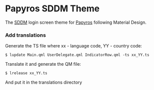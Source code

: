 Papyros SDDM Theme
==================

The [SDDM](https://github.com/sddm/sddm) login screen theme for [Papyros](http://papyros.io) following Material Design.

### Add translations ###

Generate the TS file where xx - language code, YY - country code:

    $ lupdate Main.qml UserDelegate.qml IndicatorRow.qml -ts xx_YY.ts

Translate it and generate the QM file:

    $ lrelease xx_YY.ts

And put it in the translations directory
